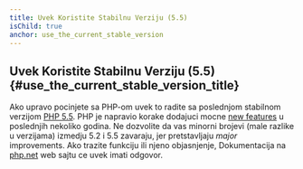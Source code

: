 ```yaml
---
title: Uvek Koristite Stabilnu Verziju (5.5)
isChild: true
anchor: use_the_current_stable_version
---
```


## Uvek Koristite Stabilnu Verziju (5.5) {#use_the_current_stable_version_title}

Ako upravo pocinjete sa PHP-om uvek to radite sa poslednjom stabilnom verzijom [PHP 5.5][php-release].
PHP je napravio korake dodajuci mocne [new features](#language_highlights) u poslednjih nekoliko godina.
Ne dozvolite da vas minorni brojevi (male razlike u verzijama) izmedju 5.2 i 5.5 zavaraju, jer pretstavljaju
_major_ improvements. Ako trazite funkciju ili njeno objasnjenje, Dokumentacija na [php.net][php-docs]
web sajtu ce uvek imati odgovor.

[php-release]: http://www.php.net/downloads.php
[php-docs]: http://www.php.net/manual/en/
